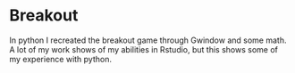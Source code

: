# Breakout
In python I recreated the breakout game through Gwindow and some math. A lot of my work shows of my abilities in Rstudio, but this shows some of my experience with python.
